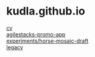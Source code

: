# kudla.github.io

[cv](cv)<br/>
[agilestacks-promo-app](agilestacks-promo-app)<br/>
[experiments/horse-mosaic-draft](experiments/horse-mosaic-draft)<br/>
[legacy](legacy)<br/>